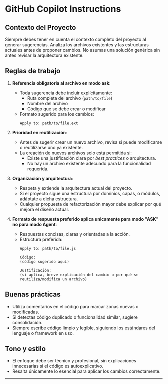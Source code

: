 # GitHub Copilot Instructions

## Contexto del Proyecto
Siempre debes tener en cuenta el contexto completo del proyecto al generar sugerencias. Analiza los archivos existentes y las estructuras actuales antes de proponer cambios. No asumas una solución genérica sin antes revisar la arquitectura existente.

## Reglas de trabajo

1. **Referencia obligatoria al archivo en modo ask**:
   - Toda sugerencia debe incluir explícitamente:
     - Ruta completa del archivo (`path/to/file`)
     - Nombre del archivo
     - Código que se debe crear o modificar
   - Formato sugerido para los cambios:
     ```
     Apply to: path/to/file.ext
     ```

2. **Prioridad en reutilización**:
   - Antes de sugerir crear un nuevo archivo, revisa si puede modificarse o reutilizarse uno ya existente.
   - La creación de nuevos archivos solo está permitida si:
     - Existe una justificación clara por *best practices* o arquitectura.
     - No hay un archivo existente adecuado para la funcionalidad requerida.

3. **Organización y arquitectura**:
   - Respeta y extiende la arquitectura actual del proyecto.
   - Si el proyecto sigue una estructura por dominios, capas, o módulos, adáptate a dicha estructura.
   - Cualquier propuesta de refactorización mayor debe explicar por qué mejora el diseño actual.

4. **Formato de respuesta preferido aplica unicamente para modo "ASK" no para modo Agent**:
   - Respuestas concisas, claras y orientadas a la acción.
   - Estructura preferida:
     ```
     Apply to: path/to/file.js

     Código:
     (código sugerido aquí)

     Justificación:
     (si aplica, breve explicación del cambio o por qué se reutiliza/modifica un archivo)
     ```

## Buenas prácticas
- Utiliza comentarios en el código para marcar zonas nuevas o modificadas.
- Si detectas código duplicado o funcionalidad similar, sugiere consolidación.
- Siempre escribe código limpio y legible, siguiendo los estándares del lenguaje o framework en uso.

## Tono y estilo
- El enfoque debe ser técnico y profesional, sin explicaciones innecesarias si el código es autoexplicativo.
- Resalta únicamente lo esencial para aplicar los cambios correctamente.

---
